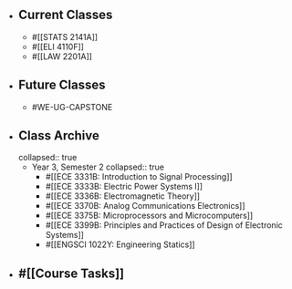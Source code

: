 - ## Current Classes
	- #[[STATS 2141A]]
	- #[[ELI 4110F]]
	- #[[LAW 2201A]]
- ## Future Classes
	- #WE-UG-CAPSTONE
- ## Class Archive
  collapsed:: true
	- Year 3, Semester 2
	  collapsed:: true
		- #[[ECE 3331B: Introduction to Signal Processing]]
		- #[[ECE 3333B: Electric Power Systems I]]
		- #[[ECE 3336B: Electromagnetic Theory]]
		- #[[ECE 3370B: Analog Communications Electronics]]
		- #[[ECE 3375B: Microprocessors and Microcomputers]]
		- #[[ECE 3399B: Principles and Practices of Design of Electronic Systems]]
		- #[[ENGSCI 1022Y: Engineering Statics]]
- ## #[[Course Tasks]]